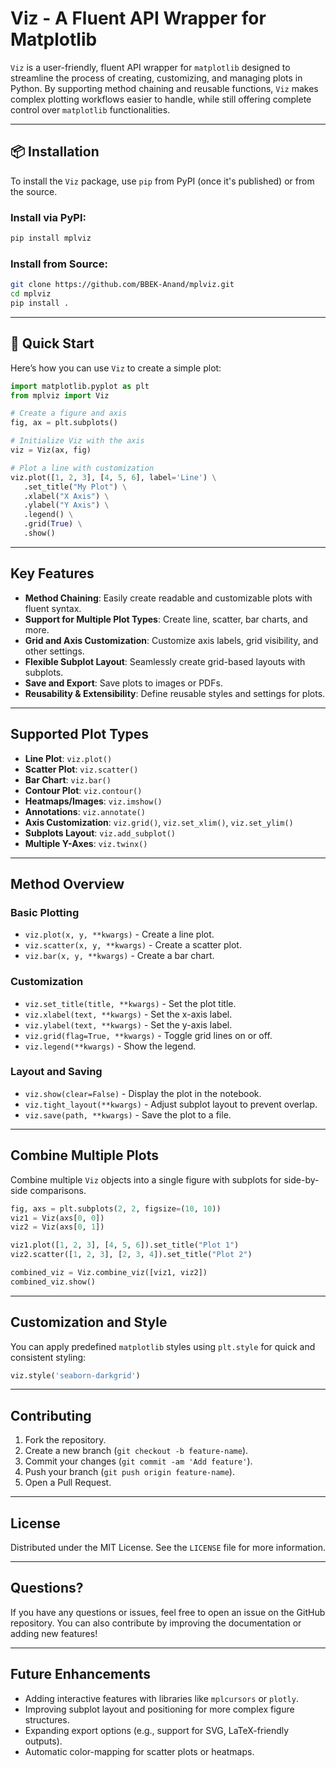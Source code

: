 # Viz - A Fluent API Wrapper for Matplotlib

`Viz` is a user-friendly, fluent API wrapper for `matplotlib` designed to streamline the process of creating, customizing, and managing plots in Python. By supporting method chaining and reusable functions, `Viz` makes complex plotting workflows easier to handle, while still offering complete control over `matplotlib` functionalities.

---

## 📦 Installation

To install the `Viz` package, use `pip` from PyPI (once it's published) or from the source.

### Install via PyPI:

```bash
pip install mplviz
```

### Install from Source:

```bash
git clone https://github.com/BBEK-Anand/mplviz.git
cd mplviz
pip install .
```

---

## 🚀 Quick Start

Here’s how you can use `Viz` to create a simple plot:

```python
import matplotlib.pyplot as plt
from mplviz import Viz

# Create a figure and axis
fig, ax = plt.subplots()

# Initialize Viz with the axis
viz = Viz(ax, fig)

# Plot a line with customization
viz.plot([1, 2, 3], [4, 5, 6], label='Line') \
   .set_title("My Plot") \
   .xlabel("X Axis") \
   .ylabel("Y Axis") \
   .legend() \
   .grid(True) \
   .show()
```

---

## Key Features

* **Method Chaining**: Easily create readable and customizable plots with fluent syntax.
* **Support for Multiple Plot Types**: Create line, scatter, bar charts, and more.
* **Grid and Axis Customization**: Customize axis labels, grid visibility, and other settings.
* **Flexible Subplot Layout**: Seamlessly create grid-based layouts with subplots.
* **Save and Export**: Save plots to images or PDFs.
* **Reusability & Extensibility**: Define reusable styles and settings for plots.

---

## Supported Plot Types

* **Line Plot**: `viz.plot()`
* **Scatter Plot**: `viz.scatter()`
* **Bar Chart**: `viz.bar()`
* **Contour Plot**: `viz.contour()`
* **Heatmaps/Images**: `viz.imshow()`
* **Annotations**: `viz.annotate()`
* **Axis Customization**: `viz.grid()`, `viz.set_xlim()`, `viz.set_ylim()`
* **Subplots Layout**: `viz.add_subplot()`
* **Multiple Y-Axes**: `viz.twinx()`

---

## Method Overview

### Basic Plotting

* `viz.plot(x, y, **kwargs)` - Create a line plot.
* `viz.scatter(x, y, **kwargs)` - Create a scatter plot.
* `viz.bar(x, y, **kwargs)` - Create a bar chart.

### Customization

* `viz.set_title(title, **kwargs)` - Set the plot title.
* `viz.xlabel(text, **kwargs)` - Set the x-axis label.
* `viz.ylabel(text, **kwargs)` - Set the y-axis label.
* `viz.grid(flag=True, **kwargs)` - Toggle grid lines on or off.
* `viz.legend(**kwargs)` - Show the legend.

### Layout and Saving

* `viz.show(clear=False)` - Display the plot in the notebook.
* `viz.tight_layout(**kwargs)` - Adjust subplot layout to prevent overlap.
* `viz.save(path, **kwargs)` - Save the plot to a file.

---

## Combine Multiple Plots

Combine multiple `Viz` objects into a single figure with subplots for side-by-side comparisons.

```python
fig, axs = plt.subplots(2, 2, figsize=(10, 10))
viz1 = Viz(axs[0, 0])
viz2 = Viz(axs[0, 1])

viz1.plot([1, 2, 3], [4, 5, 6]).set_title("Plot 1")
viz2.scatter([1, 2, 3], [2, 3, 4]).set_title("Plot 2")

combined_viz = Viz.combine_viz([viz1, viz2])
combined_viz.show()
```

---

## Customization and Style

You can apply predefined `matplotlib` styles using `plt.style` for quick and consistent styling:

```python
viz.style('seaborn-darkgrid')
```

---

## Contributing

1. Fork the repository.
2. Create a new branch (`git checkout -b feature-name`).
3. Commit your changes (`git commit -am 'Add feature'`).
4. Push your branch (`git push origin feature-name`).
5. Open a Pull Request.

---

## License

Distributed under the MIT License. See the `LICENSE` file for more information.

---

## Questions?

If you have any questions or issues, feel free to open an issue on the GitHub repository. You can also contribute by improving the documentation or adding new features!

---

## Future Enhancements

* Adding interactive features with libraries like `mplcursors` or `plotly`.
* Improving subplot layout and positioning for more complex figure structures.
* Expanding export options (e.g., support for SVG, LaTeX-friendly outputs).
* Automatic color-mapping for scatter plots or heatmaps.

